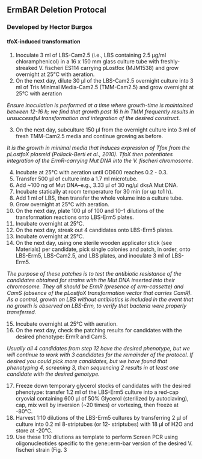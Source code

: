 ## ErmBAR Deletion Protocal
### Developed by Hector Burgos
#### tfoX-induced transformation
1. Inoculate 3 ml of LBS-Cam2.5 (i.e., LBS containing 2.5 μg/ml chloramphenicol) in a 16 x 150 mm glass 
culture tube with freshly-streaked V. fischeri ES114 carrying pLostfox (MJM1538) and grow overnight at 
25°C with aeration.
2. On the next day, dilute 30 μl of the LBS-Cam2.5 overnight culture into 3 ml of Tris Minimal Media-Cam2.5 
(TMM-Cam2.5) and grow overnight at 25°C with aeration

_Ensure inoculation is performed at a time where growth-time is maintained between 12-16 h; we find that 
growth past 16 h in TMM frequently results in unsuccessful transformation and integration of the desired 
construct._

3. On the next day, subculture 150 μl from the overnight culture into 3 ml of fresh TMM-Cam2.5 media and 
continue growing as before.

_It is the growth in minimal media that induces expression of Tfox from the pLostfoX plasmid (Pollack-Berti et 
al., 2010). TfoX then potentiates integration of the ErmR-carrying Mut DNA into the V. fischeri chromosome._

4. Incubate at 25°C with aeration until OD600 reaches 0.2 - 0.3.
5. Transfer 500 μl of culture into a 1.7 ml microtube.
6. Add ~100 ng of Mut DNA–e.g., 3.33 μl of 30 ng/μl dksA Mut DNA.
7. Incubate statically at room temperature for 30 min (or up to1 h).
8. Add 1 ml of LBS, then transfer the whole volume into a culture tube.
9. Grow overnight at 25°C with aeration.
10. On the next day, plate 100 μl of 100 and 10–1 dilutions of the transformation reactions onto LBS-Erm5 plates.
11. Incubate overnight at 25°C.
12. On the next day, streak out 4 candidates onto LBS-Erm5 plates.
13. Incubate overnight at 25°C.
14. On the next day, using one sterile wooden applicator stick (see Materials) per candidate, pick single 
colonies and patch, in order, onto LBS-Erm5, LBS-Cam2.5, and LBS plates, and inoculate 3 ml of LBS-Erm5.

_The purpose of these patches is to test the antibiotic resistance of the candidates obtained for strains with the 
Mut DNA inserted into their chromosome. They all should be ErmR (presence of erm-cassette) and CamS 
(absence of the pLostfoX transformation vector that carries CamR). As a control, growth on LBS without 
antibiotics is included in the event that no growth is observed on LBS-Erm, to verify that bacteria were properly
transferred._

15. Incubate overnight at 25°C with aeration.
16. On the next day, check the patching results for candidates with the desired phenotype: ErmR and CamS.

_Usually all 4 candidates from step 12 have the desired phenotype, but we will continue to work with 3 candidates 
for the remainder of the protocol. If desired you could pick more candidates, but we have found that 
phenotyping 4, screening 3, then sequencing 2 results in at least one candidate with the desired genotype._

17. Freeze down temporary glycerol stocks of candidates with the desired phenotype: transfer 1.2 ml of the 
LBS-Erm5 culture into a red-cap cryovial containing 600 μl of 50% Glycerol (sterilized by autoclaving), cap, 
mix well by inversion (~20 times) or vortexing, then freeze at -80°C.
18. Harvest 1:10 dilutions of the LBS-Erm5 cultures by transferring 2 μl of culture into 0.2 ml 8-striptubes (or 12-
striptubes) with 18 μl of H2O and store at -20°C. 
19. Use these 1:10 dilutions as template to perform Screen PCR using oligonucleotides specific to the 
gene::erm-bar version of the desired V. fischeri strain (Fig. 3
